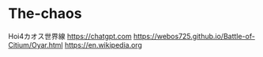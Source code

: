 # The-chaos
Hoi4カオス世界線 https://chatgpt.com
https://webos725.github.io/Battle-of-Citium/Oyar.html
https://en.wikipedia.org
